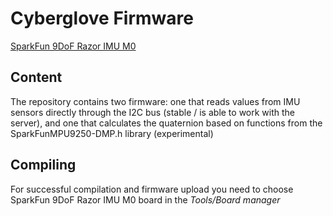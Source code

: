# Cyberglove Firmware

[SparkFun 9DoF Razor IMU M0](https://learn.sparkfun.com/tutorials/9dof-razor-imu-m0-hookup-guide)

## Content

The repository contains two firmware: one that reads values from IMU sensors directly through the I2C bus (stable / is able to work with the server), and one that calculates the quaternion based on functions from the SparkFunMPU9250-DMP.h library (experimental)

## Compiling

For successful compilation and firmware upload you need to choose SparkFun 9DoF Razor IMU M0 board in the _Tools/Board manager_
